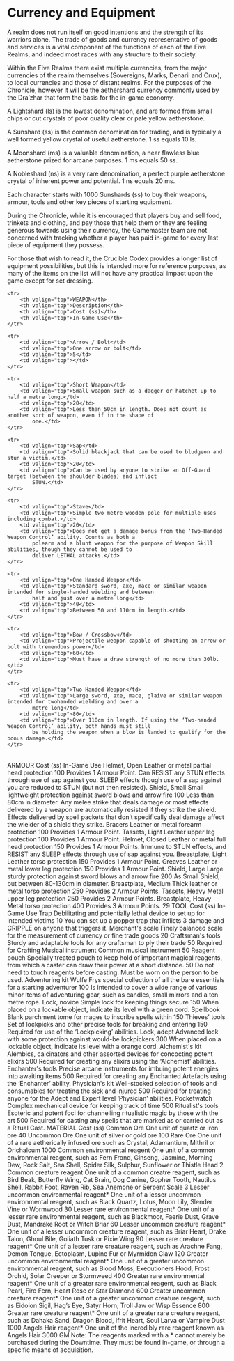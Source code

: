 # Currency and Equipment

A realm does not run itself on good intentions and the strength of its
warriors alone. The trade of goods and currency representative of goods
and services is a vital component of the functions of each of the Five
Realms, and indeed most races with any structure to their society.

Within the Five Realms there exist multiple currencies, from the major
currencies of the realm themselves (Sovereigns, Marks, Denarii and
Crux), to local currencies and those of distant realms. For the purposes
of the Chronicle, however it will be the aethershard currency commonly
used by the Dra’zhar that form the basis for the in-game economy.

A Lightshard (ls) is the lowest denomination, and are formed from small
chips or cut crystals of poor quality clear or pale yellow aetherstone.

A Sunshard (ss) is the common denomination for trading, and is
typically a well formed yellow crystal of useful aetherstone. 1 ss equals
10 ls.

A Moonshard (ms) is a valuable denomination, a near flawless blue
aetherstone prized for arcane purposes. 1 ms equals 50 ss.

A Nobleshard (ns) is a very rare denomination, a perfect purple
aetherstone crystal of inherent power and potential. 1 ns equals 20 ms.

Each character starts with 1000 Sunshards (ss) to buy their weapons,
armour, tools and other key pieces of starting equipment.

During the Chronicle, while it is encouraged that players buy and sell
food, trinkets and clothing, and pay those that help them or they are
feeling generous towards using their currency, the Gamemaster team
are not concerned with tracking whether a player has paid in-game for
every last piece of equipment they possess.

For those that wish to read it, the Crucible Codex provides a longer
list of equipment possibilities, but this is intended more for reference
purposes, as many of the items on the list will not have any practical
impact upon the game except for set dressing.

<table>

	<tr>
		<th valign="top">WEAPON</th>
		<th valign="top">Description</th>
		<th valign="top">Cost (ss)</th>
		<th valign="top">In-Game Use</th>
	</tr>

	<tr>
		<td valign="top">Arrow / Bolt</td>
		<td valign="top">One arrow or bolt</td>
		<td valign="top">5</td>
		<td valign="top"></td>
	</tr>

	<tr>
		<td valign="top">Short Weapon</td>
		<td valign="top">Small weapon such as a dagger or hatchet up to half a metre long.</td>
		<td valign="top">20</td>
		<td valign="top">Less than 50cm in length. Does not count as another sort of weapon, even if in the shape of
			one.</td>
	</tr>

	<tr>
		<td valign="top">Sap</td>
		<td valign="top">Solid blackjack that can be used to bludgeon and stun a victim.</td>
		<td valign="top">20</td>
		<td valign="top">Can be used by anyone to strike an Off-Guard target (between the shoulder blades) and inflict
			STUN.</td>
	</tr>

	<tr>
		<td valign="top">Stave</td>
		<td valign="top">Simple two metre wooden pole for multiple uses including combat.</td>
		<td valign="top">20</td>
		<td valign="top">Does not get a damage bonus from the ‘Two-Handed Weapon Control’ ability. Counts as both a
			polearm and a blunt weapon for the purpose of Weapon Skill abilities, though they cannot be used to
			deliver LETHAL attacks.</td>
	</tr>

	<tr>
		<td valign="top">One Handed Weapon</td>
		<td valign="top">Standard sword, axe, mace or similar weapon intended for single-handed wielding and between
			half and just over a metre long</td>
		<td valign="top">40</td>
		<td valign="top">Between 50 and 110cm in length.</td>
	</tr>

	<tr>
		<td valign="top">Bow / Crossbow</td>
		<td valign="top">Projectile weapon capable of shooting an arrow or bolt with tremendous power</td>
		<td valign="top">60</td>
		<td valign="top">Must have a draw strength of no more than 30lb.</td>
	</tr>

	<tr>
		<td valign="top">Two Handed Weapon</td>
		<td valign="top">Large sword, axe, mace, glaive or similar weapon intended for twohanded wielding and over a
			metre long</td>
		<td valign="top">80</td>
		<td valign="top">Over 110cm in length. If using the ‘Two-handed Weapon Control’ ability, both hands must still
			be holding the weapon when a blow is landed to qualify for the bonus damage.</td>
	</tr>

</table>

ARMOUR Cost (ss) In-Game Use
Helmet, Open Leather or metal partial head
protection
100 Provides 1 Armour Point. Can RESIST any STUN effects through use of sap
against you. SLEEP effects though use of a sap against you are reduced to STUN
(but not then resisted).
Shield, Small Small lightweight protection against
sword blows and arrow fire
100 Less than 80cm in diameter. Any melee strike that deals damage or most effects
delivered by a weapon are automatically resisted if they strike the shield. Effects
delivered by spell packets that don’t specifically deal damage affect the wielder of
a shield they strike.
Bracers Leather or metal forearm protection 100 Provides 1 Armour Point.
Tassets, Light Leather upper leg protection 100 Provides 1 Armour Point.
Helmet, Closed Leather or metal full head protection 150 Provides 1 Armour Points. Immune to STUN effects, and RESIST any SLEEP
effects through use of sap against you.
Breastplate, Light Leather torso protection 150 Provides 1 Armour Point.
Greaves Leather or metal lower leg protection 150 Provides 1 Armour Point.
Shield, Large Large sturdy protection against sword
blows and arrow fire
200 As Small Shield, but between 80-130cm in diameter.
Breastplate, Medium Thick leather or metal torso protection 250 Provides 2 Armour Points.
Tassets, Heavy Metal upper leg protection 250 Provides 2 Armour Points.
Breastplate, Heavy Metal torso protection 400 Provides 3 Armour Points.
29
TOOL Cost (ss) In-Game Use
Trap Debilitating and potentially lethal
device to set up for intended victims
10 You can set up a popper trap that inflicts 3 damage and CRIPPLE on anyone that
triggers it.
Merchant's scale Finely balanced scale for the
measurement of currency or fine trade
goods
20
Craftsman's tools Sturdy and adaptable tools for any
craftsman to ply their trade
50 Required for Crafting
Musical instrument Common musical instrument 50
Reagent pouch Specially treated pouch to keep hold
of important magical reagents, from
which a caster can draw their power at
a short distance.
50 Do not need to touch reagents before casting. Must be worn on the person to be
used.
Adventuring kit Wulfe Frys special collection of all the
bare essentials for a starting adventurer
100 Is intended to cover a wide range of various minor items of adventuring gear,
such as candles, small mirrors and a ten metre rope.
Lock, novice Simple lock for keeping things secure 150 When placed on a lockable object, indicate its level with a green cord.
Spellbook Blank parchment tome for mages to
inscribe spells within
150
Thieves' tools Set of lockpicks and other precise tools
for breaking and entering
150 Required for use of the ‘Lockpicking’ abilities.
Lock, adept Advanced lock with some protection
against would-be lockpickers
300 When placed on a lockable object, indicate its level with a orange cord.
Alchemist's kit Alembics, calcinators and other
assorted devices for concocting potent
elixirs
500 Required for creating any elixirs using the ‘Alchemist’ abilities.
Enchanter's tools Precise arcane instruments for
imbuing potent energies into awaiting
items
500 Required for creating any Enchanted Artefacts using the ‘Enchanter’ ability.
Physician's kit Well-stocked selection of tools and
consumables for treating the sick and
injured
500 Required for treating anyone for the Adept and Expert level ‘Physician’ abilities.
Pocketwatch Complex mechanical device for
keeping track of time
500
Ritualist's tools Esoteric and potent foci for
channelling ritualistic magic by those
with the art
500 Required for casting any spells that are marked as or carried out as a Ritual Cast.
MATERIAL Cost (ss)
Common Ore One unit of quartz or iron ore 40
Uncommon Ore One unit of silver or gold ore 100
Rare Ore One unit of a rare aetherically infused ore such as Crystal, Adamantium, Mithril or Orichalcum 1000
Common environmental reagent One unit of a common environmental reagent, such as Fern Frond, Ginseng, Jasmine, Morning Dew,
Rock Salt, Sea Shell, Spider Silk, Sulphur, Sunflower or Thistle Head
2
Common creature reagent One unit of a common creatre reagent, such as Bird Beak, Butterfly Wing, Cat Brain, Dog Canine,
Gopher Tooth, Nautilus Shell, Rabbit Foot, Raven Rib, Sea Anemone or Serpent Scale
3
Lesser uncommon environmental reagent* One unit of a lesser uncommon environmental reagent, such as Black Quartz, Lotus, Moon Lily,
Slender Vine or Wormwood
30
Lesser rare environmental reagent* One unit of a lesser rare environmental reagent, such as Blackmoor, Faerie Dust, Grave Dust,
Mandrake Root or Witch Briar
60
Lesser uncommon creature reagent* One unit of a lesser uncommon creature reagent, such as Briar Heart, Drake Talon, Ghoul Bile,
Goliath Tusk or Pixie Wing
90
Lesser rare creature reagent* One unit of a lesser rare creature reagent, such as Arachne Fang, Demon Tongue, Ectoplasm, Lupine
Fur or Myrmidon Claw
120
Greater uncommon environmental reagent* One unit of a greater uncommon environmental reagent, such as Blood Moss, Executioners Hood,
Frost Orchid, Solar Creeper or Stormweed
400
Greater rare environmental reagent* One unit of a greater rare environmental reagent, such as Black Pearl, Fire Fern, Heart Rose or Star
Diamond
600
Greater uncommon creature reagent* One unit of a greater uncommon creature reagent, such as Eidolon Sigil, Hag’s Eye, Satyr Horn, Troll
Jaw or Wisp Essence
800
Greater rare creature reagent* One unit of a greater rare creature reagent, such as Dahaka Sand, Dragon Blood, Ifrit Heart, Soul
Larva or Vampire Dust
1000
Angels Hair reagent* One unit of the incredibly rare reagent known as Angels Hair 3000
GM Note: The reagents marked with a * cannot merely be purchased during the Downtime. They must be found in-game, or through a specific means of
acquisition.
